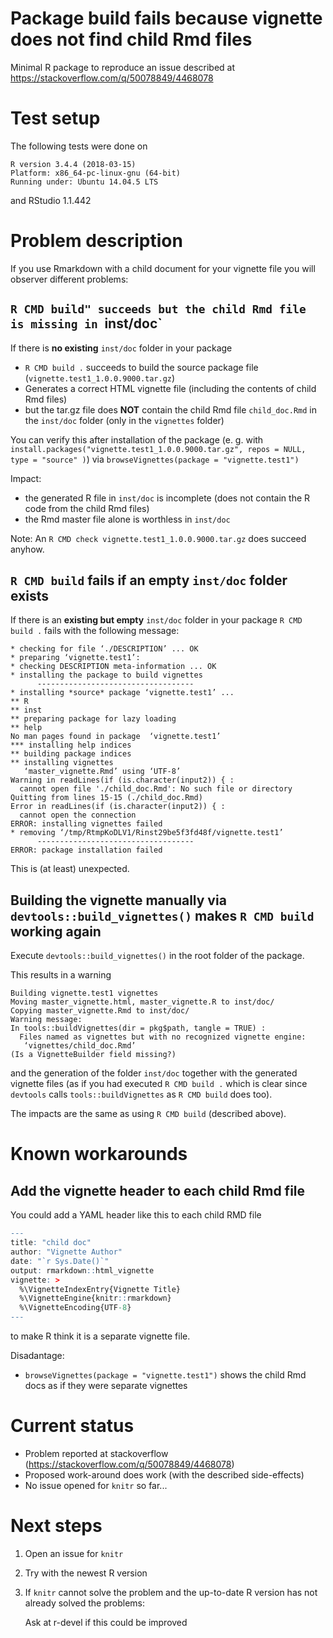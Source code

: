 # Package build fails because vignette does not find child Rmd files

Minimal R package to reproduce an issue described at https://stackoverflow.com/q/50078849/4468078

# Test setup

The following tests were done on 

```
R version 3.4.4 (2018-03-15)
Platform: x86_64-pc-linux-gnu (64-bit)
Running under: Ubuntu 14.04.5 LTS
```

and RStudio 1.1.442



# Problem description

If you use Rmarkdown with a child document for your vignette file you will observer different problems:


## `R CMD build" succeeds but the child Rmd file is missing in `inst/doc`

If there is **no existing** `inst/doc` folder in your package

* `R CMD build .` succeeds to build the source package file (`vignette.test1_1.0.0.9000.tar.gz`)
* Generates a correct HTML vignette file (including the contents of child Rmd files)
* but the tar.gz file does **NOT** contain the child Rmd file `child_doc.Rmd` in
  the `inst/doc` folder (only in the `vignettes` folder)

You can verify this after installation of the package
(e. g. with `install.packages("vignette.test1_1.0.0.9000.tar.gz", repos = NULL, type = "source" )`)
via `browseVignettes(package = "vignette.test1")`

Impact:

* the generated R file in `inst/doc` is incomplete (does not contain the R code from the child Rmd files)
* the Rmd master file alone is worthless in `inst/doc`

Note: An `R CMD check vignette.test1_1.0.0.9000.tar.gz` does succeed anyhow.



## `R CMD build` fails if an empty `inst/doc` folder exists

If there is an **existing but empty** `inst/doc` folder in your package
`R CMD build .` fails with the following message:

```
* checking for file ‘./DESCRIPTION’ ... OK
* preparing ‘vignette.test1’:
* checking DESCRIPTION meta-information ... OK
* installing the package to build vignettes
      -----------------------------------
* installing *source* package ‘vignette.test1’ ...
** R
** inst
** preparing package for lazy loading
** help
No man pages found in package  ‘vignette.test1’ 
*** installing help indices
** building package indices
** installing vignettes
   ‘master_vignette.Rmd’ using ‘UTF-8’ 
Warning in readLines(if (is.character(input2)) { :
  cannot open file './child_doc.Rmd': No such file or directory
Quitting from lines 15-15 (./child_doc.Rmd) 
Error in readLines(if (is.character(input2)) { : 
  cannot open the connection
ERROR: installing vignettes failed
* removing ‘/tmp/RtmpKoDLV1/Rinst29be5f3fd48f/vignette.test1’
      -----------------------------------
ERROR: package installation failed
```

This is (at least) unexpected.



## Building the vignette manually via `devtools::build_vignettes()` makes `R CMD build` working again

Execute `devtools::build_vignettes()` in the root folder of the package.

This results in a warning

```
Building vignette.test1 vignettes
Moving master_vignette.html, master_vignette.R to inst/doc/
Copying master_vignette.Rmd to inst/doc/
Warning message:
In tools::buildVignettes(dir = pkg$path, tangle = TRUE) :
  Files named as vignettes but with no recognized vignette engine:
   ‘vignettes/child_doc.Rmd’
(Is a VignetteBuilder field missing?)
```

and the generation of the folder `inst/doc` together with the generated
vignette files (as if you had executed `R CMD build .` which is clear since
`devtools` calls `tools::buildVignettes` as `R CMD build` does too).

The impacts are the same as using `R CMD build` (described above).


# Known workarounds

## Add the vignette header to each child Rmd file

You could add a YAML header like this to each child RMD file

```R
---
title: "child doc"
author: "Vignette Author"
date: "`r Sys.Date()`"
output: rmarkdown::html_vignette
vignette: >
  %\VignetteIndexEntry{Vignette Title}
  %\VignetteEngine{knitr::rmarkdown}
  %\VignetteEncoding{UTF-8}
---
```

to make R think it is a separate vignette file.

Disadantage:

* `browseVignettes(package = "vignette.test1")` shows the child Rmd docs as if they were separate vignettes



# Current status

* Problem reported at stackoverflow (https://stackoverflow.com/q/50078849/4468078)
* Proposed work-around does work (with the described side-effects)
* No issue opened for `knitr` so far...



# Next steps

1. Open an issue for `knitr`

2. Try with the newest R version

2. If `knitr` cannot solve the problem and the up-to-date R version has not already solved the problems:
   
   Ask at r-devel if this could be improved
   


